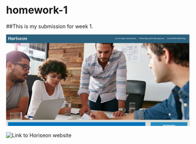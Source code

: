 # homework-1

##This is my submission for week 1.

![Screenshot of Horiseon website](./assets/images/horiseon-screenshot.png)

![Link to Horiseon website](https://sickboba.github.io/homework-1/)
